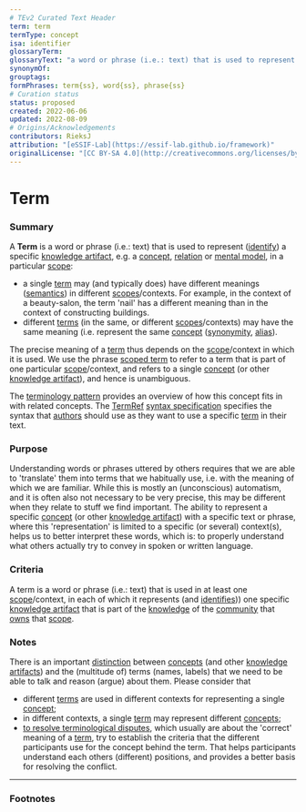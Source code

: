 ```yaml
---
# TEv2 Curated Text Header
term: term
termType: concept
isa: identifier
glossaryTerm:
glossaryText: "a word or phrase (i.e.: text) that is used to represent ([identify](@)) a specific [knowledge artifact](@) (in some [scope](@))."
synonymOf:
grouptags:
formPhrases: term{ss}, word{ss}, phrase{ss}
# Curation status
status: proposed
created: 2022-06-06
updated: 2022-08-09
# Origins/Acknowledgements
contributors: RieksJ
attribution: "[eSSIF-Lab](https://essif-lab.github.io/framework)"
originalLicense: "[CC BY-SA 4.0](http://creativecommons.org/licenses/by-sa/4.0/?ref=chooser-v1)"
---
```


# Term

### Summary
A **Term** is a word or phrase (i.e.: text) that is used to represent ([identify](@)) a specific [knowledge artifact](@), e.g. a [concept](@), [relation](@) or [mental model](@), in a particular [scope](@):

- a single [term](@) may (and typically does) have different meanings ([semantics](@)) in different [scopes](@)/contexts. For example, in the context of a beauty-salon, the term 'nail' has a different meaning than in the context of constructing buildings.
- different [terms](@) (in the same, or different [scopes](@)/contexts) may have the same meaning (i.e. represent the same [concept](@) ([synonymity](https://en.wikipedia.org/wiki/Synonym), [alias](https://www.merriam-webster.com/dictionary/alias)).

The precise meaning of a [term](@) thus depends on the [scope](@)/context in which it is used. We use the phrase [scoped term](@) to refer to a term that is part of one particular [scope](@)/context, and refers to a single [concept](@) (or other [knowledge artifact](@)), and hence is unambiguous.

The [terminology pattern](pattern-terminology@) provides an overview of how this concept fits in with related concepts.
The [TermRef](@) [syntax specification](/docs/spec-syntax/term-ref-syntax) specifies the syntax that [authors](@) should use as they want to use a specific [term](@) in their text.

### Purpose
Understanding words or phrases uttered by others requires that we are able to 'translate' them into terms that we habitually use, i.e. with the meaning of which we are familiar. While this is mostly an (unconscious) automatism, and it is often also not necessary to be very precise, this may be different when they relate to stuff we find important. The ability to represent a specific [concept](@) (or other [knowledge artifact](@)) with a specific text or phrase, where this 'representation' is limited to a specific (or several) context(s), helps us to better interpret these words, which is: to properly understand what others actually try to convey in spoken or written language.

### Criteria
A term is a word or phrase (i.e.: text) that is used in at least one [scope](@)/context, in each of which it represents (and [identifies](@))) one specific [knowledge artifact](@) that is part of the [knowledge](@) of the [community](@) that [owns](@) that [scope](@).

### Notes
There is an important [distinction](https://simple.wikipedia.org/wiki/Concept) between [concepts](@) (and other [knowledge artifacts](@)) and the (multitude of) terms (names, labels) that we need to be able to talk and reason (argue) about them. Please consider that

* different [terms](@) are used in different contexts for representing a single [concept](@);
* in different contexts, a single [term](@) may represent different [concepts](@);
* [to resolve terminological disputes](http://resolver.tudelft.nl/uuid:964a90da-da81-4d38-9f45-84f3f5fa96b3), which usually are about the 'correct' meaning of a [term](@), try to establish the criteria that the different participants use for the concept behind the term. That helps participants understand each others (different) positions, and provides a better basis for resolving the conflict.

---
### Footnotes

[^1]: WikiPedia has a concise [explanation of concepts](https://en.wikipedia.org/wiki/Concept). We use the term 'concept' as a [mental representation](https://en.wikipedia.org/wiki/Mental_representation).

[^2]: For the difference between 'Concept' and 'Term', see https://simple.wikipedia.org/wiki/Concept.
